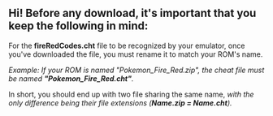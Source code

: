 ## Hi! Before any download, it's important that you keep the following in mind:
For the **fireRedCodes.cht** file to be recognized by your emulator, once you've downloaded the file, you must rename it to match your ROM's name.

*Example: If your ROM is named "Pokemon_Fire_Red.zip", the cheat file must be named **"Pokemon_Fire_Red.cht"**.*

In short, you should end up with two file sharing the same name, *with the only difference being their file extensions (**Name.zip = Name.cht**).*